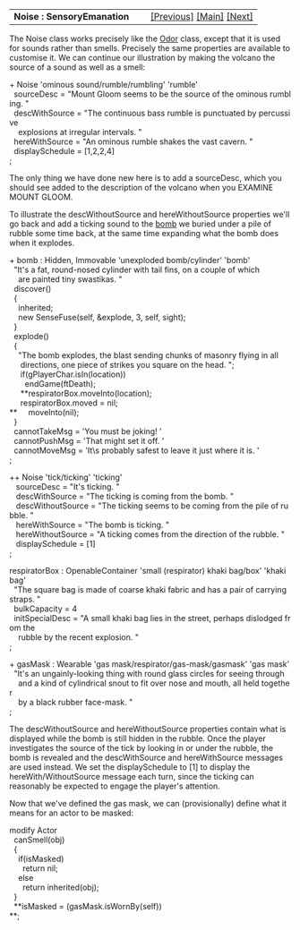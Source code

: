 <table width="100%" data-border="0" data-cellspacing="0"
data-cellpadding="3" data-bgcolor="#C0C0C0">
<colgroup>
<col style="width: 50%" />
<col style="width: 50%" />
</colgroup>
<tbody>
<tr>
<td style="text-align: left;"><strong>Noise : SensoryEmanation<br />
</strong></td>
<td style="text-align: right;"><a href="odor.htm">[Previous]</a> <a
href="generalintroduction.htm">[Main]</a> <a
href="senseconnector.htm">[Next]</a></td>
</tr>
</tbody>
</table>

  
The Noise class works precisely like the [Odor](odor.htm) class, except
that it is used for sounds rather than smells. Precisely the same
properties are available to customise it. We can continue our
illustration by making the volcano the source of a sound as well as a
smell:  
  
+ Noise 'ominous sound/rumble/rumbling' 'rumble'  
  sourceDesc = "Mount Gloom seems to be the source of the ominous rumbling. "  
  descWithSource = "The continuous bass rumble is punctuated by percussive  
    explosions at irregular intervals. "  
  hereWithSource = "An ominous rumble shakes the vast cavern. "  
  displaySchedule = \[1,2,2,4\]  
;  
  
The only thing we have done new here is to add a sourceDesc, which you
should see added to the description of the volcano when you EXAMINE
MOUNT GLOOM.  
  
To illustrate the descWithoutSource and hereWithoutSource properties
we'll go back and add a ticking sound to the [bomb](sensefuse.htm) we
buried under a pile of rubble some time back, at the same time expanding
what the bomb does when it explodes.  
  
+ bomb : Hidden, Immovable 'unexploded bomb/cylinder' 'bomb'  
  "It's a fat, round-nosed cylinder with tail fins, on a couple of which  
    are painted tiny swastikas. "  
  discover()  
  {  
    inherited;  
    new SenseFuse(self, &explode, 3, self, sight);  
  }  
  explode()  
  {  
    "The bomb explodes, the blast sending chunks of masonry flying in all  
     directions, one piece of strikes you square on the head. ";  
     if(gPlayerChar.isIn(location))  
       endGame(ftDeath);  
     **respiratorBox.moveInto(location);   
     respiratorBox.moved = nil;   
**     moveInto(nil);  
  }  
  cannotTakeMsg = 'You must be joking! '  
  cannotPushMsg = 'That might set it off. '  
  cannotMoveMsg = 'It\\s probably safest to leave it just where it is. '  
;  
  
++ Noise 'tick/ticking' 'ticking'  
   sourceDesc = "It's ticking. "  
   descWithSource = "The ticking is coming from the bomb. "  
   descWithoutSource = "The ticking seems to be coming from the pile of rubble. "  
   hereWithSource = "The bomb is ticking. "  
   hereWithoutSource = "A ticking comes from the direction of the rubble. "  
   displaySchedule = \[1\]  
;  
  
respiratorBox : OpenableContainer 'small (respirator) khaki bag/box' 'khaki bag'  
  "The square bag is made of coarse khaki fabric and has a pair of carrying straps. "  
  bulkCapacity = 4  
  initSpecialDesc = "A small khaki bag lies in the street, perhaps dislodged from the   
    rubble by the recent explosion. "  
;  
  
+ gasMask : Wearable 'gas mask/respirator/gas-mask/gasmask' 'gas mask'  
  "It's an ungainly-looking thing with round glass circles for seeing through  
    and a kind of cylindrical snout to fit over nose and mouth, all held together  
    by a black rubber face-mask. "  
;  
  
The descWithoutSource and hereWithoutSource properties contain what is
displayed while the bomb is still hidden in the rubble. Once the player
investigates the source of the tick by looking in or under the rubble,
the bomb is revealed and the descWithSource and hereWithSource messages
are used instead. We set the displaySchedule to \[1\] to display the
hereWith/WithoutSource message each turn, since the ticking can
reasonably be expected to engage the player's attention.  
  
Now that we've defined the gas mask, we can (provisionally) define what
it means for an actor to be masked:  
  
modify Actor  
  canSmell(obj)  
  {  
    if(isMasked)  
      return nil;  
    else    
      return inherited(obj);  
  }  
  **isMasked = (gasMask.isWornBy(self))  
**;  
  
  
